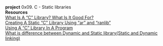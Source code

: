 **project**    0x09. C - Static libraries </br>
**Resources** </br>
[What Is A “C” Library? What Is It Good For?](https://docencia.ac.upc.edu/FIB/USO/Bibliografia/unix-c-libraries.html) </br>
[Creating A Static “C” Library Using “ar” and “ranlib”](https://docencia.ac.upc.edu/FIB/USO/Bibliografia/unix-c-libraries.html) </br>
[Using A “C” Library In A Program](https://docencia.ac.upc.edu/FIB/USO/Bibliografia/unix-c-libraries.html) </br>
[What is difference between Dynamic and Static library(Static and Dynamic linking) ](https://www.youtube.com/watch?v=eW5he5uFBNM) </br>